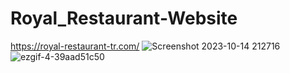 # Royal_Restaurant-Website
https://royal-restaurant-tr.com/
![Screenshot 2023-10-14 212716](https://github.com/hatemkobicy/Royal_Restaurant-Website/assets/62618939/4da22e10-0aa2-42b7-aa4e-7bfd96233cae)
![ezgif-4-39aad51c50](https://github.com/hatemkobicy/Royal_Restaurant-Website/assets/62618939/04be5af7-8532-4339-a9bd-90d7719b59ab)
